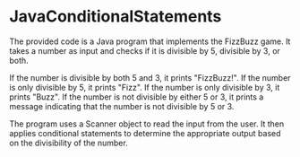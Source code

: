 # JavaConditionalStatements
The provided code is a Java program that implements the FizzBuzz game. It takes a number as input and checks if it is divisible by 5, divisible by 3, or both.

If the number is divisible by both 5 and 3, it prints "FizzBuzz!".
If the number is only divisible by 5, it prints "Fizz".
If the number is only divisible by 3, it prints "Buzz".
If the number is not divisible by either 5 or 3, it prints a message indicating that the number is not divisible by 5 or 3.

The program uses a Scanner object to read the input from the user. It then applies conditional statements to determine the appropriate output based on the divisibility of the number.
